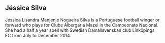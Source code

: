 ## Jéssica Silva

Jéssica Lisandra Manjenje Nogueira Silva is a Portuguese football winger or forward who plays for Clube Albergaria Mazel in the Campeonato Nacional. She had a half a year spell with Swedish Damallsvenskan club Linköpings FC from July to December 2014.